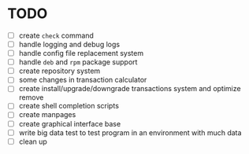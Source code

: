 
# TODO

- [ ] create `check` command
- [ ] handle logging and debug logs
- [ ] handle config file replacement system
- [ ] handle `deb` and `rpm` package support
- [ ] create repository system
- [ ] some changes in transaction calculator
- [ ] create install/upgrade/downgrade transactions system and optimize remove
- [ ] create shell completion scripts
- [ ] create manpages
- [ ] create graphical interface base
- [ ] write big data test to test program in an environment with much data
- [ ] clean up
